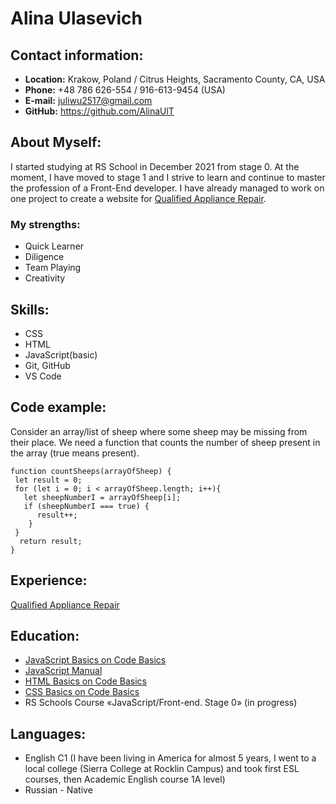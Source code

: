 # Alina Ulasevich

## Contact information:
* **Location:** Krakow, Poland / Citrus Heights, Sacramento County, CA, USA
* **Phone:** +48 786 626-554 / 916-613-9454 (USA)
* **E-mail:** juliwu2517@gmail.com
* **GitHub:** https://github.com/AlinaUlT

## About Myself:
I started studying at RS School in December 2021 from stage 0. At the moment, I have moved to stage 1 and I strive to learn and continue to master the profession of a Front-End developer. I have already managed to work on one project to create a website for [Qualified Appliance Repair](https://www.qualifiedappliancerepair.net/).
### My strengths:
* Quick Learner
* Diligence
* Team Playing
* Сreativity

## Skills:
* CSS
* HTML
* JavaScript(basic)
* Git, GitHub
* VS Code

## Code example:
Consider an array/list of sheep where some sheep may be missing from their place. We need a function that counts the number of sheep present in the array (true means present).
```
function countSheeps(arrayOfSheep) {
 let result = 0;
 for (let i = 0; i < arrayOfSheep.length; i++){
   let sheepNumberI = arrayOfSheep[i];
   if (sheepNumberI === true) {
      result++;
    }
 } 
  return result;
} 
```
## Experience:
[Qualified Appliance Repair](https://www.qualifiedappliancerepair.net/)
## Education:
* [JavaScript Basics on Code Basics](https://ru.code-basics.com/languages/javascript)
* [JavaScript Manual](https://learn.javascript.ru/)
* [HTML Basics on Code Basics](https://ru.code-basics.com/languages/html)
* [CSS Basics on Code Basics](https://ru.code-basics.com/languages/css)
* RS Schools Course «JavaScript/Front-end. Stage 0» (in progress)
## Languages:
* English C1 (I have been living in America for almost 5 years, I went to a local college (Sierra College at Rocklin Campus) and took first ESL courses, then Academic English course 1A level) 
* Russian - Native
